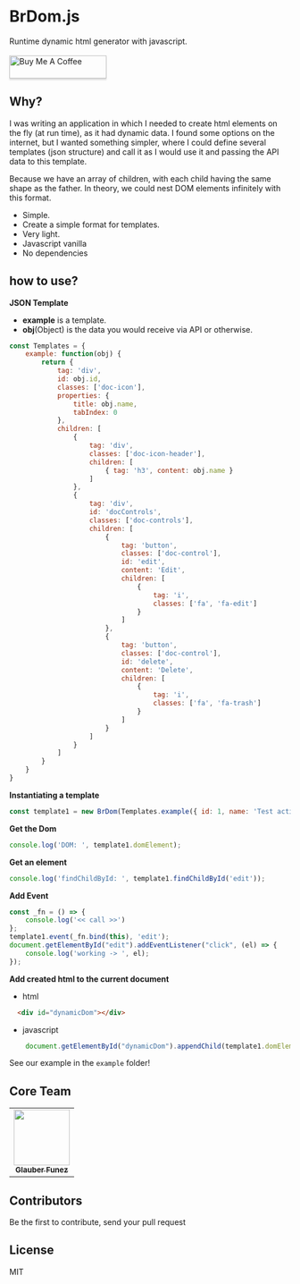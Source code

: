 # BrDom.js
Runtime dynamic html generator with javascript.<br><br>
<a href="https://www.buymeacoffee.com/glauber" target="_blank"><img src="https://www.buymeacoffee.com/assets/img/custom_images/orange_img.png" alt="Buy Me A Coffee" style="height: 41px !important;width: 174px !important;box-shadow: 0px 3px 2px 0px rgba(190, 190, 190, 0.5) !important;-webkit-box-shadow: 0px 3px 2px 0px rgba(190, 190, 190, 0.5) !important;" ></a>

## Why?
I was writing an application in which I needed to create html elements on the fly (at run time), as it had dynamic data.
I found some options on the internet, but I wanted something simpler, where I could define several templates (json structure) and call it as I would use it and passing the API data to this template.

Because we have an array of children, with each child having the same shape as the father. In theory, we could nest DOM elements infinitely with this format.

* Simple.
* Create a simple format for templates.
* Very light.
* Javascript vanilla
* No dependencies

## how to use?

**JSON Template**
* **example** is a template.
* **obj**(Object) is the data you would receive via API or otherwise.

```javascript
const Templates = {
    example: function(obj) {
        return {
            tag: 'div',
            id: obj.id,
            classes: ['doc-icon'],
            properties: {
                title: obj.name,
                tabIndex: 0
            },
            children: [
                {
                    tag: 'div',
                    classes: ['doc-icon-header'],
                    children: [
                        { tag: 'h3', content: obj.name }
                    ]
                },
                {
                    tag: 'div',
                    id: 'docControls',
                    classes: ['doc-controls'],
                    children: [
                        {
                            tag: 'button',
                            classes: ['doc-control'],
                            id: 'edit',
                            content: 'Edit',
                            children: [
                                {
                                    tag: 'i',
                                    classes: ['fa', 'fa-edit']
                                }
                            ]
                        },
                        {
                            tag: 'button',
                            classes: ['doc-control'],
                            id: 'delete',
                            content: 'Delete',
                            children: [
                                {
                                    tag: 'i',
                                    classes: ['fa', 'fa-trash']
                                }
                            ]
                        }
                    ]
                }
            ]
        }
    }
}
```

**Instantiating a template**
```javascript
const template1 = new BrDom(Templates.example({ id: 1, name: 'Test action buttons' }));
```

**Get the Dom**
```javascript
console.log('DOM: ', template1.domElement);
```

**Get an element**
```javascript
console.log('findChildById: ', template1.findChildById('edit'));
```

**Add Event**
```javascript
const _fn = () => {
    console.log('<< call >>')
};
template1.event(_fn.bind(this), 'edit');
document.getElementById("edit").addEventListener("click", (el) => {
    console.log('working -> ', el);
});
```

**Add created html to the current document**
* html
```html
  <div id="dynamicDom"></div>
```
* javascript
```javascript
    document.getElementById("dynamicDom").appendChild(template1.domElement);
```

See our example in the `example` folder!

## Core Team
<table>
  <tr>
    <td align="center">
      <a href="https://github.com/GlauberF">
        <img src="https://avatars.githubusercontent.com/u/11314585?v=4" width="100px;" />
        <br />
        <sub><b>Glauber Funez</b></sub>
      </a>
    </td>
  </tr>
</table>

## Contributors
Be the first to contribute, send your pull request

## License
MIT